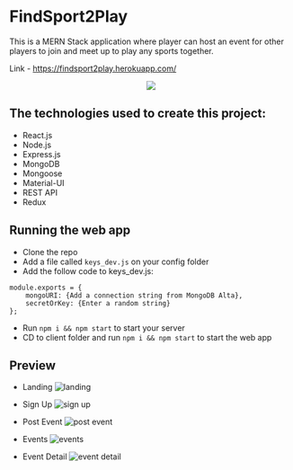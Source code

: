 # FindSport2Play

This is a MERN Stack application where player can host an event for other players to join and meet up to play any sports together.

Link - https://findsport2play.herokuapp.com/

<p align = "center">
    <img src="https://res.cloudinary.com/ysongit/image/upload/v1584496558/project/Frame_1_mojlxa.png" />
</p>

## The technologies used to create this project:
- React.js
- Node.js
- Express.js
- MongoDB
- Mongoose
- Material-UI
- REST API
- Redux

## Running the web app
- Clone the repo
- Add a file called `keys_dev.js` on your config folder
- Add the follow code to keys_dev.js:
```
module.exports = {
    mongoURI: {Add a connection string from MongoDB Alta},
    secretOrKey: {Enter a random string}
};
```
- Run `npm i && npm start` to start your server
- CD to client folder and run `npm i && npm start` to start the web app

## Preview
- Landing
![landing](https://res.cloudinary.com/ysongit/image/upload/v1581738547/project/Screen_Shot_2020-02-14_at_10.48.57_PM_b8c3lf.png "Landing")

- Sign Up
![sign up](https://res.cloudinary.com/ysongit/image/upload/v1581738611/project/Screen_Shot_2020-02-14_at_10.49.59_PM_mxgnd4.png "Sign Up")

- Post Event
![post event](https://res.cloudinary.com/ysongit/image/upload/v1581738666/project/Screen_Shot_2020-02-14_at_10.50.50_PM_icdr0w.png "Post Event")

- Events
![events](https://res.cloudinary.com/ysongit/image/upload/v1581904339/project/Screen_Shot_2020-02-16_at_8.52.09_PM_omjjhk.png "Events")

- Event Detail
![event detail](https://res.cloudinary.com/ysongit/image/upload/v1581738883/project/Screen_Shot_2020-02-14_at_10.54.32_PM_ayxsey.png "Event Detail")
